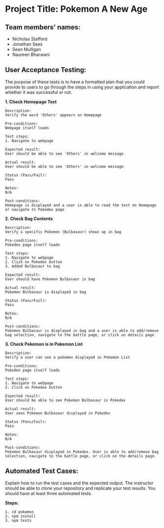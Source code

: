 # Project Title: Pokemon A New Age

## Team members' names:
- Nicholas Stafford
- Jonathan Sees
- Sean Mulligan
- Naureen Bharwani

## User Acceptance Testing: 
The purpose of these tests is to have a formatted plan that you could provide to users to go through the steps in using your application and report whether it was successful or not.


**1. Check Homepage Text**
    
    Description:
    Verify the word 'Others' appears on Homepage
    
    Pre-conditions:
    Webpage itself loads
    
    Test steps:
    1. Navigate to webpage
    
    Expected result:
    User should be able to see 'Others' in welcome message
    
    Actual result:
    User should be able to see 'Others' in welcome message
    
    Status (Pass/Fail):
    Pass
    
    Notes:
    N/A
    
    Post-conditions:
    Homepage is displayed and a user is able to read the text on Homepage or navigate to Pokedex page
    
    
**2. Check Bag Contents**
    
    Description:
    Verify a specific Pokemon (Bulbasaur) shows up in bag
    
    Pre-conditions:
    Pokedex page itself loads
    
    Test steps:
    1. Navigate to webpage
    2. Click on Pokedex button
    3. Added Bulbasaur to bag
    
    Expected result:
    User should have Pokemon Bulbasaur in bag
    
    Actual result:
    Pokemon Bulbasaur is displayed in bag 
    
    Status (Pass/Fail):
    Pass
    
    Notes:
    N/A
    
    Post-conditions:
    Pokemon Bulbasaur is displayed in bag and a user is able to add/remove bag selection, navigate to the battle page, or click on details page
        
        
**3. Check Pokemon is in Pokemon List**
    
    Description:
    Verify a user can see a pokemon displayed in Pokemon List
    
    Pre-conditions:
    Pokedex page itself loads
    
    Test steps:
    1. Navigate to webpage
    2. Click on Pokedex button
    
    Expected result:
    User should be able to see Pokemon Bulbasaur in Pokedex
    
    Actual result:
    User sees Pokemon Bulbasaur displayed in Pokedex
    
    Status (Pass/Fail):
    Pass
    
    Notes:
    N/A
    
    Post-conditions:
    Pokemon Bulbasaur displayed in Pokedex. User is able to add/remove bag selection, navigate to the battle page, or click on the details page.


## Automated Test Cases: 
Explain how to run the test cases and the expected output. The instructor should be able to clone your repository and replicate your test results. You should have at least three automated tests.

**Steps:**

    1. cd pokemon
    2. npm install
    3. npm tests




